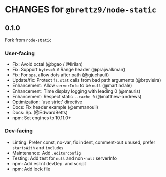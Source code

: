 # CHANGES for `@brettz9/node-static`

## 0.1.0

Fork from `node-static`

### User-facing

- Fix: Avoid octal (@bgao / @Ilrilan)
- Fix: Support `bytes=0-0` Range header (@prajwalkman)
- Fix: For `spa`, allow dots after path (@gjuchault)
- Update/fix: Protect `fs.stat` calls from bad path arguments (@brpvieira)
- Enhancement: Allow `serverInfo` to be `null` (@martindale)
- Enhancement: Time display logging with leading 0 (@mauris)
- Enhancement: Respect static `--cache 0` (@matthew-andrews)
- Optimization: 'use strict' directive
- Docs: Fix header example (@emmanouil)
- Docs: Sp. (@EdwardBetts)
- npm: Set engines to 10.11.0+

### Dev-facing

- Linting: Prefer const, no-var, fix indent, comment-out unused,
    prefer `startsWith` and `includes`
- Maintenance: Add `.editorconfig`
- Testing: Add test for `null` and non-`null` serverInfo
- npm: Add eslint devDep. and script
- npm: Add lock file
